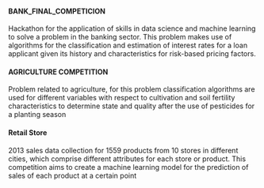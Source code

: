 #### BANK_FINAL_COMPETICION
Hackathon for the application of skills in data science and machine learning to solve a problem in the banking sector. This problem makes use of algorithms for the classification and estimation of interest rates for a loan applicant given its history and characteristics for risk-based pricing factors.

#### AGRICULTURE COMPETITION
Problem related to agriculture, for this problem classification algorithms are used for different variables with respect to cultivation and soil fertility characteristics to determine state and quality after the use of pesticides for a planting season


#### Retail Store
2013 sales data collection for 1559 products from 10 stores in different cities, which comprise different attributes for each store or product. This competition aims to create a machine learning model for the prediction of sales of each product at a certain point
